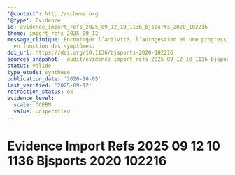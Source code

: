 ```yaml
---
'@context': http://schema.org
'@type': Evidence
id: evidence_import_refs_2025_09_12_10_1136_bjsports_2020_102216
theme: import_refs_2025_09_12
message_clinique: Encourager l’activité, l’autogestion et une progression graduée
  en fonction des symptômes.
doi_url: https://doi.org/10.1136/bjsports-2020-102216
sources_snapshot: _audit/evidence_import_refs_2025_09_12_10_1136_bjsports_2020_102216.json
statut: valide
type_etude: synthese
publication_date: '2020-10-05'
last_verified: '2025-09-12'
retraction_status: ok
evidence_level:
  scale: OCEBM
  value: unspecified
---
```

# Evidence Import Refs 2025 09 12 10 1136 Bjsports 2020 102216

